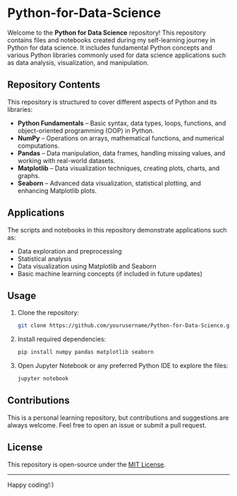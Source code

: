 # Python-for-Data-Science

Welcome to the **Python for Data Science** repository! This repository contains files and notebooks created during my self-learning journey in Python for data science. It includes fundamental Python concepts and various Python libraries commonly used for data science applications such as data analysis, visualization, and manipulation.

## Repository Contents
This repository is structured to cover different aspects of Python and its libraries:

- **Python Fundamentals** – Basic syntax, data types, loops, functions, and object-oriented programming (OOP) in Python.
- **NumPy** – Operations on arrays, mathematical functions, and numerical computations.
- **Pandas** – Data manipulation, data frames, handling missing values, and working with real-world datasets.
- **Matplotlib** – Data visualization techniques, creating plots, charts, and graphs.
- **Seaborn** – Advanced data visualization, statistical plotting, and enhancing Matplotlib plots.

## Applications
The scripts and notebooks in this repository demonstrate applications such as:
- Data exploration and preprocessing
- Statistical analysis
- Data visualization using Matplotlib and Seaborn
- Basic machine learning concepts (if included in future updates)

## Usage
1. Clone the repository:
   ```sh
   git clone https://github.com/yourusername/Python-for-Data-Science.git
   ```
2. Install required dependencies:
   ```sh
   pip install numpy pandas matplotlib seaborn
   ```
3. Open Jupyter Notebook or any preferred Python IDE to explore the files:
   ```sh
   jupyter notebook
   ```

## Contributions
This is a personal learning repository, but contributions and suggestions are always welcome. Feel free to open an issue or submit a pull request.

## License
This repository is open-source under the [MIT License](LICENSE).

---
Happy coding!:)


